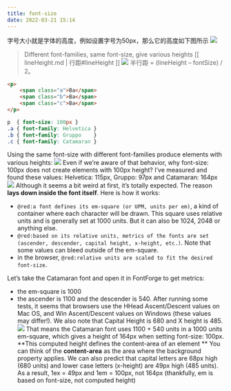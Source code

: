 ```yaml
---
title: font-size
date: 2022-03-21 15:14
---
```

字号大小就是字体的高度，例如设置字号为50px，那么它的高度如下图所示
![](./_image/2022-03-21/2022-03-21-18-55-03@2x.jpg)
>Different font-families, same font-size, give various heights
[[ lineHeight.md | 行距#lineHeight ]] 
![](./_image/2022-03-21/2022-03-21-19-41-27@2x.jpg)
半行距 = (lineHeight – fontSize) / 2。

```HTML
<p>
    <span class="a">Ba</span>
    <span class="b">Ba</span>
    <span class="c">Ba</span>
</p>
```
```CSS
p  { font-size: 100px }
.a { font-family: Helvetica }
.b { font-family: Gruppo    }
.c { font-family: Catamaran }
```
Using the same font-size with different font-families produce elements with various heights:
![](./_image/2022-03-21/2022-03-21-21-08-17@2x.jpg)
Even if we’re aware of that behavior, why font-size: 100px does not create elements with 100px height? I’ve measured and found these values: Helvetica: 115px, Gruppo: 97px and Catamaran: 164px
![](./_image/2022-03-21/2022-03-21-21-08-49@2x.jpg)
Although it seems a bit weird at first, it’s totally expected. The reason **lays down inside the font itself**. Here is how it works:
- `@red:a font defines its em-square (or UPM, units per em)`, a kind of container where each character will be drawn. This square uses relative units and is generally set at 1000 units. But it can also be 1024, 2048 or anything else.
- `@red:based on its relative units, metrics of the fonts are set (ascender, descender, capital height, x-height, etc.)`. Note that some values can bleed outside of the em-square.
- in the browser, `@red:relative units are scaled to fit the desired font-size`.

Let’s take the Catamaran font and open it in FontForge to get metrics:
- the em-square is 1000
- the ascender is 1100 and the descender is 540. After running some tests, it seems that browsers use the HHead Ascent/Descent values on Mac OS, and Win Ascent/Descent values on Windows (these values may differ!). We also note that Capital Height is 680 and X height is 485.
![](./_image/2022-03-21/2022-03-21-21-20-40@2x.jpg)
That means the Catamaran font uses 1100 + 540 units in a 1000 units em-square, which gives a height of 164px when setting font-size: 100px. **This computed height defines the content-area of an element **
You can think of the **content-area** as the area where the background property applies.
We can also predict that capital letters are 68px high (680 units) and lower case letters (x-height) are 49px high (485 units). As a result, 1ex = 49px and 1em = 100px, not 164px (thankfully, em is based on font-size, not computed height)